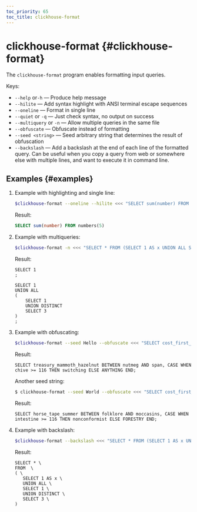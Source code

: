 ```yaml
---
toc_priority: 65
toc_title: clickhouse-format
---
```


# clickhouse-format {#clickhouse-format}

The `clickhouse-format` program enables formatting input queries.

Keys:

- `--help` or`-h` — Produce help message
- `--hilite` — Add syntax highlight with ANSI terminal escape sequences
- `--oneline` — Format in single line
- `--quiet` or `-q` — Just check syntax, no output on success
- `--multiquery` or `-n` — Allow multiple queries in the same file
- `--obfuscate` — Obfuscate instead of formatting
- `--seed <string>` — Seed arbitrary string that determines the result of obfuscation
- `--backslash` — Add a backslash at the end of each line of the formatted query. Can be useful when you copy a query from web or somewhere else with multiple lines, and want to execute it in command line.

## Examples {#examples} 

1. Example with highlighting and single line:

    ```bash
    $clickhouse-format --oneline --hilite <<< "SELECT sum(number) FROM numbers(5);"
    ```

    Result:

    ```sql
    SELECT sum(number) FROM numbers(5)
    ```

2. Example with multiqueries: 

    ```bash
    $clickhouse-format -n <<< "SELECT * FROM (SELECT 1 AS x UNION ALL SELECT 1 UNION DISTINCT SELECT 3);"
    ```
    
    Result:

    ```text
    SELECT 1
    ;

    SELECT 1
    UNION ALL
    (
        SELECT 1
        UNION DISTINCT
        SELECT 3
    )
    ;
    ```
3. Example with obfuscating:

   ```bash
   $clickhouse-format --seed Hello --obfuscate <<< "SELECT cost_first_screen BETWEEN a AND b, CASE WHEN x >= 123 THEN y ELSE NULL END;"
   ```
   Result:

   ```text
   SELECT treasury_mammoth_hazelnut BETWEEN nutmeg AND span, CASE WHEN chive >= 116 THEN switching ELSE ANYTHING END;
   ```
   
   Another seed string:

   ```bash
   $ clickhouse-format --seed World --obfuscate <<< "SELECT cost_first_screen BETWEEN a AND b, CASE WHEN x >= 123 THEN y ELSE NULL END;"
   ```
   Result:
   
   ```text
   SELECT horse_tape_summer BETWEEN folklore AND moccasins, CASE WHEN intestine >= 116 THEN nonconformist ELSE FORESTRY END;
   ```

4. Example with backslash:

   ```bash
   $clickhouse-format --backslash <<< "SELECT * FROM (SELECT 1 AS x UNION ALL SELECT 1 UNION DISTINCT SELECT 3);"
   ```

   Result:

   ```text
   SELECT * \
   FROM  \
   ( \
      SELECT 1 AS x \
      UNION ALL \
      SELECT 1 \
      UNION DISTINCT \
      SELECT 3 \
   )
   ``` 